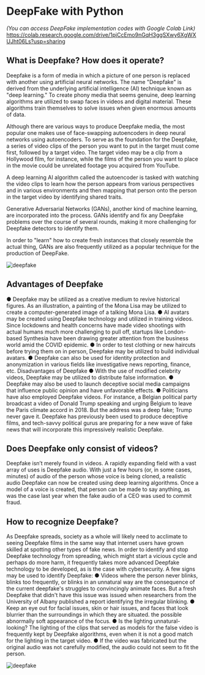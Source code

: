 # DeepFake with Python  

*(You can access DeepFake implementation codes with Google Colab Link)*
https://colab.research.google.com/drive/1pjCcEmo9nGqH3ggSXwy6XgWXUJht06Ls?usp=sharing

## What is Deepfake? How does it operate?

Deepfake is a form of media in which a picture of one person is replaced with another using artificial neural
networks. The name "Deepfake" is derived from the underlying artificial intelligence (AI) technique known as "deep
learning." To create phony media that seems genuine, deep learning algorithms are utilized to swap faces in videos
and digital material. These algorithms train themselves to solve issues when given enormous amounts of data.

Although there are various ways to produce Deepfake media, the most popular one makes use of face-swapping
autoencoders in deep neural networks using autoencoders. To serve as the foundation for the Deepfake, a series of
video clips of the person you want to put in the target must come first, followed by a target video. The target video
may be a clip from a Hollywood film, for instance, while the films of the person you want to place in the movie could
be unrelated footage you acquired from YouTube.

A deep learning AI algorithm called the autoencoder is tasked with watching the video clips to learn how the
person appears from various perspectives and in various environments and then mapping that person onto the person
in the target video by identifying shared traits.

Generative Adversarial Networks (GANs), another kind of machine learning, are incorporated into the process.
GANs identify and fix any Deepfake problems over the course of several rounds, making it more challenging for
Deepfake detectors to identify them.

In order to "learn" how to create fresh instances that closely resemble the actual thing, GANs are also
frequently utilized as a popular technique for the production of DeepFake.

![deepfake](https://www.gao.gov/assets/710/704754.png)

## Advantages of Deepfake
● Deepfake may be utilized as a creative medium to revive historical figures. As an illustration, a painting of the
Mona Lisa may be utilized to create a computer-generated image of a talking Mona Lisa.
● AI avatars may be created using Deepfake technology and utilized in training videos. Since lockdowns and
health concerns have made video shootings with actual humans much more challenging to pull off, startups
like London-based Synthesia have been drawing greater attention from the business world amid the COVID
epidemic.
● In order to test clothing or new haircuts before trying them on in person, Deepfake may be utilized to build
individual avatars.
● Deepfake can also be used for identity protection and anonymization in various fields like investigative news
reporting, finance, etc.
Disadvantages of Deepfake
● With the use of modified celebrity videos, Deepfake may be utilized to distribute false information.
● Deepfake may also be used to launch deceptive social media campaigns that influence public opinion and
have unfavorable effects.
● Politicians have also employed Deepfake videos. For instance, a Belgian political party broadcast a video of
Donald Trump speaking and urging Belgium to leave the Paris climate accord in 2018. But the address was a
deep fake; Trump never gave it. Deepfake has previously been used to produce deceptive films, and
tech-savvy political gurus are preparing for a new wave of fake news that will incorporate this impressively
realistic Deepfake.

## Does Deepfake only consist of videos?
Deepfake isn’t merely found in videos. A rapidly expanding field with a vast array of uses is Deepfake audio.
With just a few hours (or, in some cases, minutes) of audio of the person whose voice is being cloned, a realistic
audio Deepfake can now be created using deep learning algorithms. Once a model of a voice is created, that person
can be made to say anything, as was the case last year when the fake audio of a CEO was used to commit fraud.

## How to recognize Deepfake?
As Deepfake spreads, society as a whole will likely need to acclimate to seeing Deepfake films in the same way
that internet users have grown skilled at spotting other types of fake news.
In order to identify and stop Deepfake technology from spreading, which might start a vicious cycle and perhaps do
more harm, it frequently takes more advanced Deepfake technology to be developed, as is the case with cybersecurity.
A few signs may be used to identify Deepfake:
● Videos where the person never blinks, blinks too frequently, or blinks in an unnatural way are the
consequence of the current deepfake's struggles to convincingly animate faces. But a fresh Deepfake that
didn't have this issue was issued when researchers from the University of Albany published a report
identifying the irregular blinking.
● Keep an eye out for facial issues, skin or hair issues, and faces that look blurrier than the surroundings in
which they are situated. the possible abnormally soft appearance of the focus.
● Is the lighting unnatural-looking? The lighting of the clips that served as models for the false video is
frequently kept by Deepfake algorithms, even when it is not a good match for the lighting in the target video.
● If the video was fabricated but the original audio was not carefully modified, the audio could not seem to fit
the person.

![deepfake](https://www.gao.gov/assets/710/704755.png)
